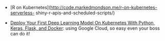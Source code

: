  * [R on Kubernetes](http://code.markedmondson.me/r-on-kubernetes-serverless-    shiny-r-apis-and-scheduled-scripts/)

 * [Deploy Your First Deep Learning Model On Kubernetes With Python, Keras, Flask, and Docker](https://medium.com/analytics-vidhya/deploy-your-first-deep-learning-model-on-kubernetes-with-python-keras-flask-and-docker-575dc07d9e76): using Google Cloud, so easy even your boss can do it!

